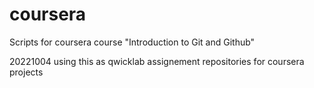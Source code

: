# coursera
Scripts for coursera course "Introduction to Git and Github"

20221004 using this as qwicklab assignement 
repositories for coursera projects
